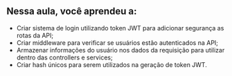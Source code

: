 ## Nessa aula, você aprendeu a:

- Criar sistema de login utilizando token JWT para adicionar segurança as rotas da API;
- Criar middleware para verificar se usuários estão autenticados na API;
- Armazenar informações do usuário nos dados da requisição para utilizar dentro das controllers e services;
- Criar hash únicos para serem utilizados na geração de token JWT.